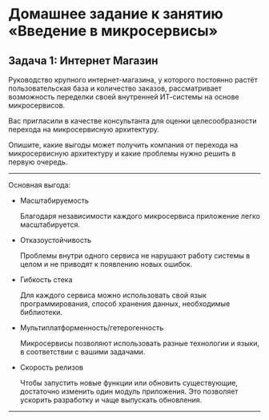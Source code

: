 # Домашнее задание к занятию «Введение в микросервисы»

## Задача 1: Интернет Магазин

Руководство крупного интернет-магазина, у которого постоянно растёт пользовательская база и количество заказов, рассматривает возможность переделки своей внутренней   ИТ-системы на основе микросервисов. 

Вас пригласили в качестве консультанта для оценки целесообразности перехода на микросервисную архитектуру. 

Опишите, какие выгоды может получить компания от перехода на микросервисную архитектуру и какие проблемы нужно решить в первую очередь.

---
Основная выгода:

* Масштабируемость

    Благодаря независимости каждого микросервиса приложение легко масштабируется.

* Отказоустойчивость

    Проблемы внутри одного сервиса не нарушают работу системы в целом и не приводят к появлению новых ошибок.

* Гибкость стека

    Для каждого сервиса можно использовать свой язык программирования, способ хранения данных, необходимые библиотеки.

* Мультиплатформенность/гетерогенность

    Микросервисы позволяют использовать разные технологии и языки, в соответствии с вашими задачами.

* Скорость релизов

    Чтобы запустить новые функции или обновить существующие, достаточно изменить один модуль приложения. Это позволяет ускорить разработку и чаще выпускать обновления.

---
